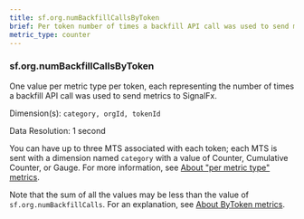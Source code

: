 ```yaml
---
title: sf.org.numBackfillCallsByToken
brief: Per token number of times a backfill API call was used to send metrics to SignalFx
metric_type: counter
---
```

### sf.org.numBackfillCallsByToken

One value per metric type per token, each representing the number of times a backfill API call was used to send metrics to SignalFx. 

Dimension(s): `category, orgId, tokenId`

Data Resolution: 1 second

You can have up to three MTS associated with each token; each MTS is sent with a dimension named  ``category`` with a value of Counter, Cumulative Counter, or Gauge. For more information, see [About "per metric type" metrics](../readme.md#about-per-metric-type-metrics).

Note that the sum of all the values may be less than the value of `sf.org.numBackfillCalls`. For an explanation, see [About ByToken metrics](../readme.md#about-bytoken-metrics).


